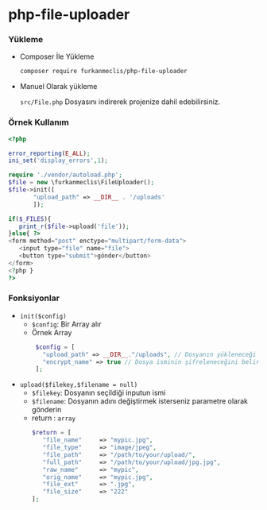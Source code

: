 # php-file-uploader
 
### Yükleme
- Composer İle Yükleme

    ```bash
    composer require furkanmeclis/php-file-uploader
    ```
- Manuel Olarak yükleme

     `src/File.php` Dosyasını indirerek projenize dahil edebilirsiniz.
### Örnek Kullanım 
 ```php
 <?php

error_reporting(E_ALL);
ini_set('display_errors',1);

require './vendor/autoload.php';
$file = new \furkanmeclis\FileUploader();
$file->init([
        "upload_path" => __DIR__ . '/uploads'
        ]);

if($_FILES){
    print_r($file->upload('file'));
}else{ ?>
<form method="post" enctype="multipart/form-data">
    <input type="file" name="file">
    <button type="submit">gönder</button>
</form>
<?php }
?>
 ```
 ### Fonksiyonlar
 - `init($config)`
    - `$config`: Bir Array alır
    - Örnek Array
      ```php
       $config = [
         "upload_path" => __DIR__."/uploads", // Dosyanın yükleneceği klasörü belirtir
         "encrypt_name" => true // Dosya isminin şifreleneceğini belirtir
       ];
      ```
- `upload($filekey,$filename = null)`
   - `$filekey`: Dosyanın seçildiği inputun ismi
   - `$filename`: Dosyanın adını değiştirmek isterseniz parametre olarak gönderin
   - return : `array`
     ```php
     $return = [
        "file_name"     => "mypic.jpg",
        "file_type"     => "image/jpeg",
        "file_path"     => "/path/to/your/upload/",
        "full_path"     => "/path/to/your/upload/jpg.jpg",
        "raw_name"      => "mypic",
        "orig_name"     => "mypic.jpg",
        "file_ext"      => ".jpg",
        "file_size"     => "222"
     ];
     ```     
    
